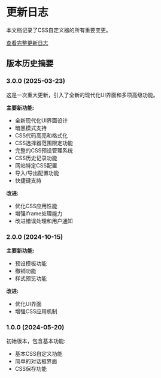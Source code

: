 # 更新日志

本文档记录了CSS自定义器的所有重要变更。

[查看完整更新日志](../CHANGELOG.md)

## 版本历史摘要

### 3.0.0 (2025-03-23)

这是一次重大更新，引入了全新的现代化UI界面和多项高级功能。

**主要新功能:**
- 全新现代化UI界面设计
- 暗黑模式支持
- CSS代码高亮和格式化
- CSS选择器范围限定功能
- 完整的CSS预设管理系统
- CSS历史记录功能
- 网站特定CSS配置
- 导入/导出配置功能
- 快捷键支持

**改进:**
- 优化CSS应用性能
- 增强iframe处理能力
- 改进错误处理和用户通知

### 2.0.0 (2024-10-15)

**主要新功能:**
- 预设模板功能
- 撤销功能
- 样式预览功能

**改进:**
- 优化UI界面
- 增强CSS应用机制

### 1.0.0 (2024-05-20)

初始版本，包含基本功能:
- 基本CSS自定义功能
- 简单的对话框界面
- CSS保存功能
